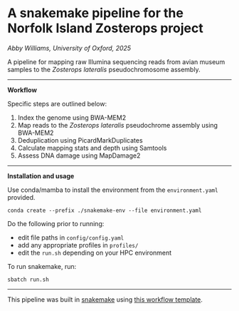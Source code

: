 # A snakemake pipeline for the Norfolk Island Zosterops project
*Abby Williams, University of Oxford, 2025*

A pipeline for mapping raw Illumina sequencing reads from avian museum samples to the *Zosterops lateralis* pseudochromosome assembly.

---

**Workflow**

Specific steps are outlined below:
1. Index the genome using BWA-MEM2
2. Map reads to the *Zosterops lateralis* pseudochrome assembly using BWA-MEM2
3. Deduplication using PicardMarkDuplicates
4. Calculate mapping stats and depth using Samtools
5. Assess DNA damage using MapDamage2

---

**Installation and usage**

Use conda/mamba to install the environment from the `environment.yaml` provided.

`conda create --prefix ./snakemake-env --file environment.yaml`

Do the following prior to running: 
- edit file paths in `config/config.yaml`
- add any appropriate profiles in `profiles/`
- edit the `run.sh` depending on your HPC environment

To run snakemake, run:

`sbatch run.sh`

---

This pipeline was built in [snakemake](https://snakemake.github.io/) using [this workflow template](https://github.com/snakemake-workflows/snakemake-workflow-template).
